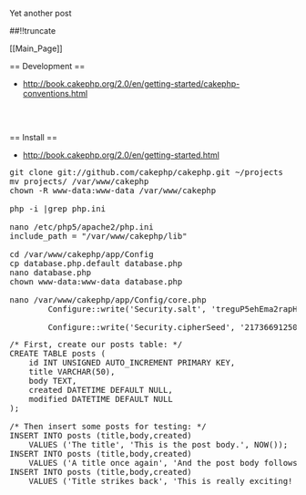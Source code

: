 Yet another post

[meta:author]: <> (Jonas Colmsjo)
[meta:title]: <> (Cakephp.md)
[meta:date]: <> (2012-01-01)
[meta:nested:key]: <> (Metadata value)

##!!truncate


[[Main_Page]]



== Development ==

* http://book.cakephp.org/2.0/en/getting-started/cakephp-conventions.html

<pre>


</pre>


== Install ==

* http://book.cakephp.org/2.0/en/getting-started.html

<pre>
git clone git://github.com/cakephp/cakephp.git ~/projects
mv projects/ /var/www/cakephp
chown -R www-data:www-data /var/www/cakephp

php -i |grep php.ini

nano /etc/php5/apache2/php.ini 
include_path = "/var/www/cakephp/lib"

cd /var/www/cakephp/app/Config
cp database.php.default database.php
nano database.php
chown www-data:www-data database.php

nano /var/www/cakephp/app/Config/core.php
        Configure::write('Security.salt', 'treguP5ehEma2rapHuresWEcREr29A');

        Configure::write('Security.cipherSeed', '217366912509846845557076806195');
</pre>


<pre>
/* First, create our posts table: */
CREATE TABLE posts (
    id INT UNSIGNED AUTO_INCREMENT PRIMARY KEY,
    title VARCHAR(50),
    body TEXT,
    created DATETIME DEFAULT NULL,
    modified DATETIME DEFAULT NULL
);

/* Then insert some posts for testing: */
INSERT INTO posts (title,body,created)
    VALUES ('The title', 'This is the post body.', NOW());
INSERT INTO posts (title,body,created)
    VALUES ('A title once again', 'And the post body follows.', NOW());
INSERT INTO posts (title,body,created)
    VALUES ('Title strikes back', 'This is really exciting! Not.', NOW());
</pre>
